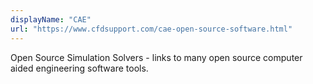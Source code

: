 ```yaml
---
displayName: "CAE"
url: "https://www.cfdsupport.com/cae-open-source-software.html"
---
```


Open Source Simulation Solvers - links to many open source computer aided engineering software tools.